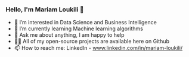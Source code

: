 ### Hello, I'm Mariam Loukili 👋

- 🔭 I’m interested in Data Science and Business Intelligence
- 🌱 I’m currently learning Machine learning algorithms
- 💬 Ask me about anything, I am happy to help
- 👨‍💻 All of my open-source projects are available here on Github
- 📫 How to reach me: LinkedIn - www.linkedin.com/in/mariam-loukili/
